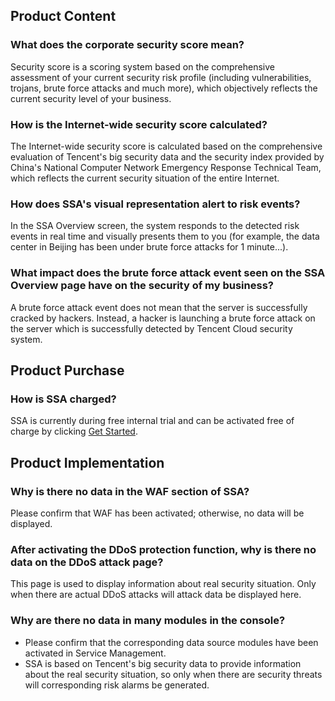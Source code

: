 
## Product Content
### What does the corporate security score mean?

Security score is a scoring system based on the comprehensive assessment of your current security risk profile (including vulnerabilities, trojans, brute force attacks and much more), which objectively reflects the current security level of your business.
### How is the Internet-wide security score calculated?

The Internet-wide security score is calculated based on the comprehensive evaluation of Tencent's big security data and the security index provided by China's National Computer Network Emergency Response Technical Team, which reflects the current security situation of the entire Internet.
### How does SSA's visual representation alert to risk events?

In the SSA Overview screen, the system responds to the detected risk events in real time and visually presents them to you (for example, the data center in Beijing has been under brute force attacks for 1 minute...).
### What impact does the brute force attack event seen on the SSA Overview page have on the security of my business?

A brute force attack event does not mean that the server is successfully cracked by hackers. Instead, a hacker is launching a brute force attack on the server which is successfully detected by Tencent Cloud security system.
## Product Purchase
### How is SSA charged?

SSA is currently during free internal trial and can be activated free of charge by clicking [Get Started](https://console.cloud.tencent.com/ssa).
## Product Implementation
### Why is there no data in the WAF section of SSA?

Please confirm that WAF has been activated; otherwise, no data will be displayed.
### After activating the DDoS protection function, why is there no data on the DDoS attack page?

This page is used to display information about real security situation. Only when there are actual DDoS attacks will attack data be displayed here.
### Why are there no data in many modules in the console?

- Please confirm that the corresponding data source modules have been activated in Service Management.
- SSA is based on Tencent's big security data to provide information about the real security situation, so only when there are security threats will corresponding risk alarms be generated.


